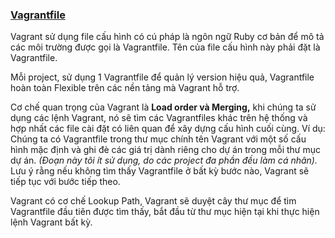 ### <a name="vagrantfile"></a> <u>Vagrantfile</u>
Vagrant sử dụng file cấu hình có cú pháp là ngôn ngữ Ruby cơ bản để mô tả các môi trường được gọi là Vagrantfile. Tên của file cấu hình này phải đặt là Vagrantfile.

Mỗi project, sử dụng 1 Vagrantfile để quản lý version hiệu quả, Vagrantfile hoàn toàn Flexible trên các nền tảng mà Vagrant hỗ trợ.

Cơ chế quan trọng của Vagrant là **Load order và Merging,** khi chúng ta sử dụng các lệnh Vagrant, nó sẽ tìm các Vagrantfiles khác trên hệ thống và hợp nhất các file cài đặt có liên quan để xây dựng cấu hình cuối cùng. Ví dụ: Chúng ta có Vagrantfile trong thư mục chính tên Vagrant với một số cấu hình mặc định và ghi đè các giá trị dành riêng cho dự án trong mỗi thư mục dự án. *(Đoạn này tôi ít sử dụng, do các project đa phần đều làm cá nhân).* Lưu ý rằng nếu không tìm thấy Vagrantfile ở bất kỳ bước nào, Vagrant sẽ tiếp tục với bước tiếp theo.

Vagrant có cơ chế Lookup Path, Vagrant sẽ duyệt cây thư mục để tìm Vagrantfile đầu tiên được tìm thấy, bắt đầu từ thư mục hiện tại khi thực hiện lệnh Vagrant bất kỳ.